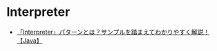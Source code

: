 # Interpreter
- [「Interpreter」パターンとは？サンプルを踏まえてわかりやすく解説！【Java】](https://tamotech.blog/2024/10/19/Interpreter/)